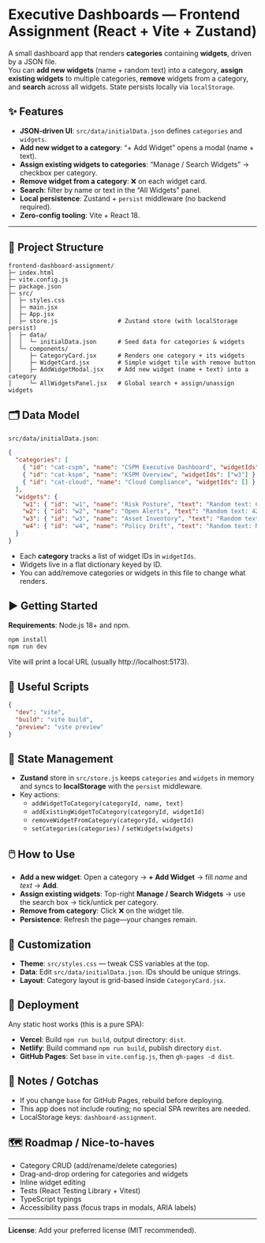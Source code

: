 # Executive Dashboards — Frontend Assignment (React + Vite + Zustand)

A small dashboard app that renders **categories** containing **widgets**, driven by a JSON file.  
You can **add new widgets** (name + random text) into a category, **assign existing widgets** to multiple categories, **remove** widgets from a category, and **search** across all widgets. State persists locally via `localStorage`.

## ✨ Features
- **JSON‑driven UI**: `src/data/initialData.json` defines `categories` and `widgets`.
- **Add new widget to a category**: “+ Add Widget” opens a modal (name + text).
- **Assign existing widgets to categories**: “Manage / Search Widgets” → checkbox per category.
- **Remove widget from a category**: ❌ on each widget card.
- **Search**: filter by name or text in the “All Widgets” panel.
- **Local persistence**: Zustand + `persist` middleware (no backend required).
- **Zero-config tooling**: Vite + React 18.

---

## 🧭 Project Structure
```
frontend-dashboard-assignment/
├─ index.html
├─ vite.config.js
├─ package.json
├─ src/
│  ├─ styles.css
│  ├─ main.jsx
│  ├─ App.jsx
│  ├─ store.js                 # Zustand store (with localStorage persist)
│  ├─ data/
│  │  └─ initialData.json      # Seed data for categories & widgets
│  └─ components/
│     ├─ CategoryCard.jsx      # Renders one category + its widgets
│     ├─ WidgetCard.jsx        # Simple widget tile with remove button
│     ├─ AddWidgetModal.jsx    # Add new widget (name + text) into a category
│     └─ AllWidgetsPanel.jsx   # Global search + assign/unassign widgets
```

## 🗂️ Data Model
`src/data/initialData.json`:
```json
{
  "categories": [
    { "id": "cat-cspm", "name": "CSPM Executive Dashboard", "widgetIds": ["w1","w2"] },
    { "id": "cat-kspm", "name": "KSPM Overview", "widgetIds": ["w3"] },
    { "id": "cat-cloud", "name": "Cloud Compliance", "widgetIds": [] }
  ],
  "widgets": {
    "w1": { "id": "w1", "name": "Risk Posture", "text": "Random text: Current risk posture is Stable." },
    "w2": { "id": "w2", "name": "Open Alerts", "text": "Random text: 42 alerts require attention." },
    "w3": { "id": "w3", "name": "Asset Inventory", "text": "Random text: 1,204 assets monitored." },
    "w4": { "id": "w4", "name": "Policy Drift", "text": "Random text: No drifts detected in last 24h." }
  }
}
```
- Each **category** tracks a list of widget IDs in `widgetIds`.
- Widgets live in a flat dictionary keyed by ID.
- You can add/remove categories or widgets in this file to change what renders.

## ▶️ Getting Started
**Requirements**: Node.js 18+ and npm.

```bash
npm install
npm run dev
```

Vite will print a local URL (usually http://localhost:5173).

## 🧪 Useful Scripts
```json
{
  "dev": "vite",
  "build": "vite build",
  "preview": "vite preview"
}
```

## 🧱 State Management
- **Zustand** store in `src/store.js` keeps `categories` and `widgets` in memory and syncs to **localStorage** with the `persist` middleware.
- Key actions:
  - `addWidgetToCategory(categoryId, name, text)`
  - `addExistingWidgetToCategory(categoryId, widgetId)`
  - `removeWidgetFromCategory(categoryId, widgetId)`
  - `setCategories(categories)` / `setWidgets(widgets)`

## 🖱️ How to Use
- **Add a new widget**: Open a category → **+ Add Widget** → fill *name* and *text* → **Add**.
- **Assign existing widgets**: Top-right **Manage / Search Widgets** → use the search box → tick/untick per category.
- **Remove from category**: Click ❌ on the widget tile.
- **Persistence**: Refresh the page—your changes remain.

## 🎨 Customization
- **Theme**: `src/styles.css` — tweak CSS variables at the top.
- **Data**: Edit `src/data/initialData.json`. IDs should be unique strings.
- **Layout**: Category layout is grid-based inside `CategoryCard.jsx`.

## 🚀 Deployment
Any static host works (this is a pure SPA):
- **Vercel**: Build `npm run build`, output directory: `dist`.
- **Netlify**: Build command `npm run build`, publish directory `dist`.
- **GitHub Pages**: Set `base` in `vite.config.js`, then `gh-pages -d dist`.

## 🧭 Notes / Gotchas
- If you change `base` for GitHub Pages, rebuild before deploying.
- This app does not include routing; no special SPA rewrites are needed.
- LocalStorage keys: `dashboard-assignment`.

## 🗺️ Roadmap / Nice-to-haves
- Category CRUD (add/rename/delete categories)
- Drag-and-drop ordering for categories and widgets
- Inline widget editing
- Tests (React Testing Library + Vitest)
- TypeScript typings
- Accessibility pass (focus traps in modals, ARIA labels)

---

**License**: Add your preferred license (MIT recommended).